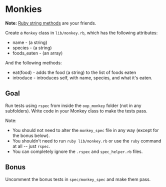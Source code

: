 # Monkies

**Note:** [Ruby string methods](http://ruby-doc.org/core-2.2.0/String.html) are your friends.

Create a `Monkey` class in `lib/monkey.rb`, which has the following attributes:
* name - (a string)
* species - (a string)
* foods_eaten - (an array)

And the following methods:
* eat(food) - adds the food (a string) to the list of foods eaten
* introduce - introduces self, with name, species, and what it's eaten.

## Goal

Run tests using `rspec` from inside the `oop_monkey` folder (not in any subfolders). Write code in your Monkey class to make the tests pass.

Note:
* You should not need to alter the `monkey_spec` file in any way (except for the bonus below).
* You shouldn't need to run `ruby lib/monkey.rb` or use the `ruby` command at all -- just `rspec`.
* You can completely ignore the `.rspec` and `spec_helper.rb` files.

## Bonus

Uncomment the bonus tests in `spec/monkey_spec` and make them pass.
